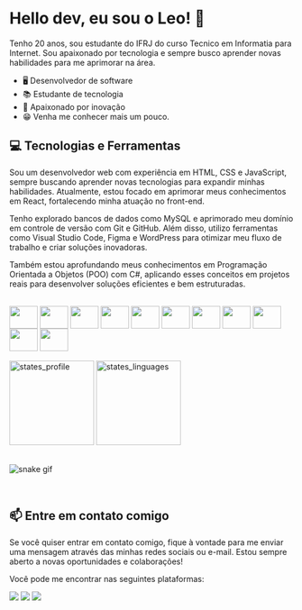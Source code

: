 <h1>Hello dev, eu sou o Leo! 👾 </h1>

<p>Tenho 20 anos, sou estudante do IFRJ do curso Tecnico em Informatia para Internet. Sou apaixonado por tecnologia e sempre busco aprender novas habilidades para me aprimorar na área.</p>
<ul>
    <li>🖥️ Desenvolvedor de software</li>
    <li>📚 Estudante de tecnologia</li>
    <li>🚀 Apaixonado por inovação</li>
    <li>😁 Venha me conhecer mais um pouco.</li>

</ul>

<h2 id="tecnologias-e-ferramentas">💻 Tecnologias e Ferramentas</h2>
<p>Sou um desenvolvedor web com experiência em HTML, CSS e JavaScript, sempre buscando aprender novas tecnologias para expandir minhas habilidades. Atualmente, estou focado em aprimorar meus conhecimentos em React, fortalecendo minha atuação no front-end.</p>
<p>Tenho explorado bancos de dados como MySQL e aprimorado meu domínio em controle de versão com Git e GitHub. Além disso, utilizo ferramentas como Visual Studio Code, Figma e WordPress para otimizar meu fluxo de trabalho e criar soluções inovadoras.</p>
<p>Também estou aprofundando meus conhecimentos em Programação Orientada a Objetos (POO) com C#, aplicando esses conceitos em projetos reais para desenvolver soluções eficientes e bem estruturadas.</p>

<br>

<div>
    <!-- Linguagens -->
    <img align="center" height="40" width="50" src="https://cdn.jsdelivr.net/gh/devicons/devicon@latest/icons/html5/html5-original.svg" />      
    <img align="center" height="40" width="50" src="https://cdn.jsdelivr.net/gh/devicons/devicon@latest/icons/css3/css3-original.svg" />
    <img align="center" height="40" width="50" src="https://cdn.jsdelivr.net/gh/devicons/devicon@latest/icons/javascript/javascript-original.svg" />
    <img align="center" height="40" width="50" src="https://cdn.jsdelivr.net/gh/devicons/devicon@latest/icons/csharp/csharp-original.svg" />
    <!-- Frameworks e Bibliotecas -->
    <img align="center" height="40" width="50" src="https://cdn.jsdelivr.net/gh/devicons/devicon@latest/icons/react/react-original.svg" />
    <!-- Banco de Dados -->
    <img align="center" height="40" width="50" src="https://cdn.jsdelivr.net/gh/devicons/devicon@latest/icons/mysql/mysql-original.svg" />
    <!-- Controle de Versão -->
    <img align="center" height="40" width="50" src="https://cdn.jsdelivr.net/gh/devicons/devicon@latest/icons/git/git-original.svg" />
    <img align="center" height="40" width="50" src="https://cdn.jsdelivr.net/gh/devicons/devicon@latest/icons/github/github-original.svg" />
    <!-- Ferramentas -->
    <img align="center" height="40" width="50" src="https://cdn.jsdelivr.net/gh/devicons/devicon@latest/icons/vscode/vscode-original.svg" />
    <img align="center" height="40" width="50" src="https://cdn.jsdelivr.net/gh/devicons/devicon@latest/icons/figma/figma-original.svg" />
    <img align="center" height="40" width="50" src="https://cdn.jsdelivr.net/gh/devicons/devicon@latest/icons/wordpress/wordpress-original.svg" />

</div>

<br>

<div>
    <img height="150em" src="https://github-readme-stats.vercel.app/api?username=leosouza-devv&show_icons=true&theme=swift&locale=pt-br" alt="states_profile">
    <img height="150em" src="https://github-readme-stats.vercel.app/api/top-langs/?username=leosouza-devv&show_icons=true&theme=swift&locale=pt-br&layout=compact" alt="states_linguages">
</div>
<br>


![snake gif](https://github.com/SEU_USUARIO/SEU_REPOSITORIO/blob/output/github-contribution-grid-snake.svg)


<br>


<h2 id="contato">📫 Entre em contato comigo</h2>
<p>Se você quiser entrar em contato comigo, fique à vontade para me enviar uma mensagem através das minhas redes sociais ou e-mail. Estou sempre aberto a novas oportunidades e colaborações!</p>
<p>Você pode me encontrar nas seguintes plataformas:</p>
<div>
    <a href="" target="_blank"><img src="https://img.shields.io/badge/Gmail-D14836?style=for-the-badge&logo=gmail&logoColor=white" target="_blank"></a>
    <a href="https://www.linkedin.com/in/leonardo-souza-0b1b4a1b2/" target="_blank"><img src="https://img.shields.io/badge/-LinkedIn-%230077B5?style=for-the-badge&logo=linkedin&logoColor=white" target="_blank"></a> 
    <a href="https://www.instagram.com/leosouza.dev/" target="_blank"><img src="https://img.shields.io/badge/-Instagram-%23E4405F?style=for-the-badge&logo=instagram&logoColor=white" target="_blank"></a> 
    
</div>
